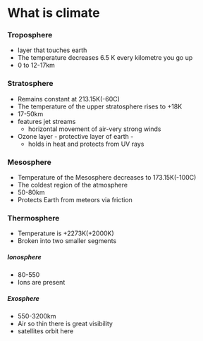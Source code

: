 # What is climate
### Troposphere
- layer that touches earth
- The temperature decreases 6.5 K every kilometre you go up
- 0 to 12-17km
### Stratosphere
- Remains constant at 213.15K(-60C)
- The temperature of the upper stratosphere rises to +18K
- 17-50km
- features jet streams
	- horizontal movement of air-very strong winds
- Ozone layer - protective layer of earth -
	- holds in heat and protects from UV rays
### Mesosphere
- Temperature of the Mesosphere decreases to 173.15K(-100C)
- The coldest region of the atmosphere
- 50-80km
- Protects Earth from meteors via friction
### Thermosphere
- Temperature is +2273K(+2000K)
- Broken into two smaller segments
##### Ionosphere
- 80-550
- Ions are present
##### Exosphere
- 550-3200km
- Air so thin there is great visibility
- satellites orbit here
